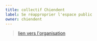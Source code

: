 ```yaml
---
title: collectif Chiendent
label: Se réapproprier l'espace public
owner: chiendent
---
```


> [lien vers l'organisation](http://github.com/chiendent)
